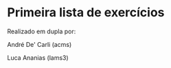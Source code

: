 # Primeira lista de exercícios

Realizado em dupla por:

André De' Carli (acms)

Luca Ananias (lams3)